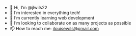 - 👋 Hi, I’m @jlwils22
- 👀 I’m interested in everything tech!
- 🌱 I’m currently learning web development
- 💞️ I’m looking to collaborate on as many projects as possible
- 📫 How to reach me:  jlouisewils@gmail.com

<!---
jlwils22/jlwils22 is a ✨ special ✨ repository because its `README.md` (this file) appears on your GitHub profile.
You can click the Preview link to take a look at your changes.
--->
